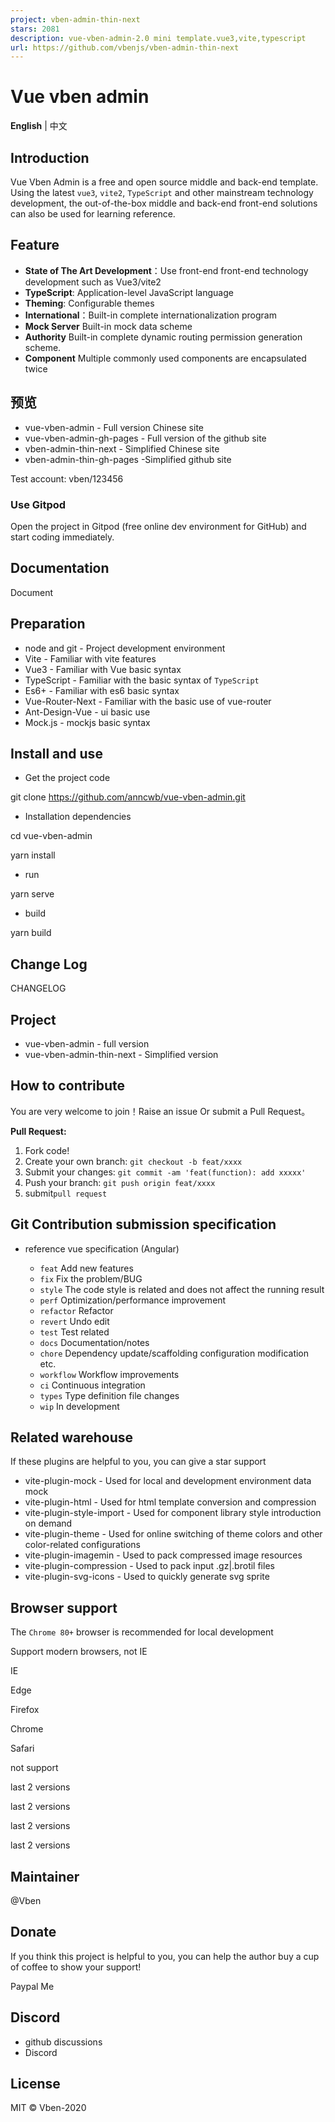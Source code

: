 ```yaml
---
project: vben-admin-thin-next
stars: 2081
description: vue-vben-admin-2.0 mini template.vue3,vite,typescript
url: https://github.com/vbenjs/vben-admin-thin-next
---
```


  
  

Vue vben admin
==============

**English** | 中文

Introduction
------------

Vue Vben Admin is a free and open source middle and back-end template. Using the latest `vue3`, `vite2`, `TypeScript` and other mainstream technology development, the out-of-the-box middle and back-end front-end solutions can also be used for learning reference.

Feature
-------

-   **State of The Art Development**：Use front-end front-end technology development such as Vue3/vite2
-   **TypeScript**: Application-level JavaScript language
-   **Theming**: Configurable themes
-   **International**：Built-in complete internationalization program
-   **Mock Server** Built-in mock data scheme
-   **Authority** Built-in complete dynamic routing permission generation scheme.
-   **Component** Multiple commonly used components are encapsulated twice

预览
--

-   vue-vben-admin - Full version Chinese site
-   vue-vben-admin-gh-pages - Full version of the github site
-   vben-admin-thin-next - Simplified Chinese site
-   vben-admin-thin-gh-pages -Simplified github site

Test account: vben/123456

### Use Gitpod

Open the project in Gitpod (free online dev environment for GitHub) and start coding immediately.

Documentation
-------------

Document

Preparation
-----------

-   node and git - Project development environment
-   Vite - Familiar with vite features
-   Vue3 - Familiar with Vue basic syntax
-   TypeScript - Familiar with the basic syntax of `TypeScript`
-   Es6+ - Familiar with es6 basic syntax
-   Vue-Router-Next - Familiar with the basic use of vue-router
-   Ant-Design-Vue - ui basic use
-   Mock.js - mockjs basic syntax

Install and use
---------------

-   Get the project code

git clone https://github.com/anncwb/vue-vben-admin.git

-   Installation dependencies

cd vue-vben-admin

yarn install

-   run

yarn serve

-   build

yarn build

Change Log
----------

CHANGELOG

Project
-------

-   vue-vben-admin - full version
-   vue-vben-admin-thin-next - Simplified version

How to contribute
-----------------

You are very welcome to join！Raise an issue Or submit a Pull Request。

**Pull Request:**

1.  Fork code!
2.  Create your own branch: `git checkout -b feat/xxxx`
3.  Submit your changes: `git commit -am 'feat(function): add xxxxx'`
4.  Push your branch: `git push origin feat/xxxx`
5.  submit`pull request`

Git Contribution submission specification
-----------------------------------------

-   reference vue specification (Angular)
    
    -   `feat` Add new features
    -   `fix` Fix the problem/BUG
    -   `style` The code style is related and does not affect the running result
    -   `perf` Optimization/performance improvement
    -   `refactor` Refactor
    -   `revert` Undo edit
    -   `test` Test related
    -   `docs` Documentation/notes
    -   `chore` Dependency update/scaffolding configuration modification etc.
    -   `workflow` Workflow improvements
    -   `ci` Continuous integration
    -   `types` Type definition file changes
    -   `wip` In development

Related warehouse
-----------------

If these plugins are helpful to you, you can give a star support

-   vite-plugin-mock - Used for local and development environment data mock
-   vite-plugin-html - Used for html template conversion and compression
-   vite-plugin-style-import - Used for component library style introduction on demand
-   vite-plugin-theme - Used for online switching of theme colors and other color-related configurations
-   vite-plugin-imagemin - Used to pack compressed image resources
-   vite-plugin-compression - Used to pack input .gz|.brotil files
-   vite-plugin-svg-icons - Used to quickly generate svg sprite

Browser support
---------------

The `Chrome 80+` browser is recommended for local development

Support modern browsers, not IE

  
IE

  
Edge

  
Firefox

  
Chrome

  
Safari

not support

last 2 versions

last 2 versions

last 2 versions

last 2 versions

Maintainer
----------

@Vben

Donate
------

If you think this project is helpful to you, you can help the author buy a cup of coffee to show your support!

Paypal Me

Discord
-------

-   github discussions
-   Discord

License
-------

MIT © Vben-2020
